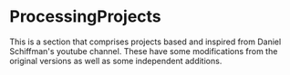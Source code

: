 # ProcessingProjects

This is a section that comprises projects based and inspired from Daniel Schiffman's youtube channel. These have some modifications from the original versions as well as some independent additions. 